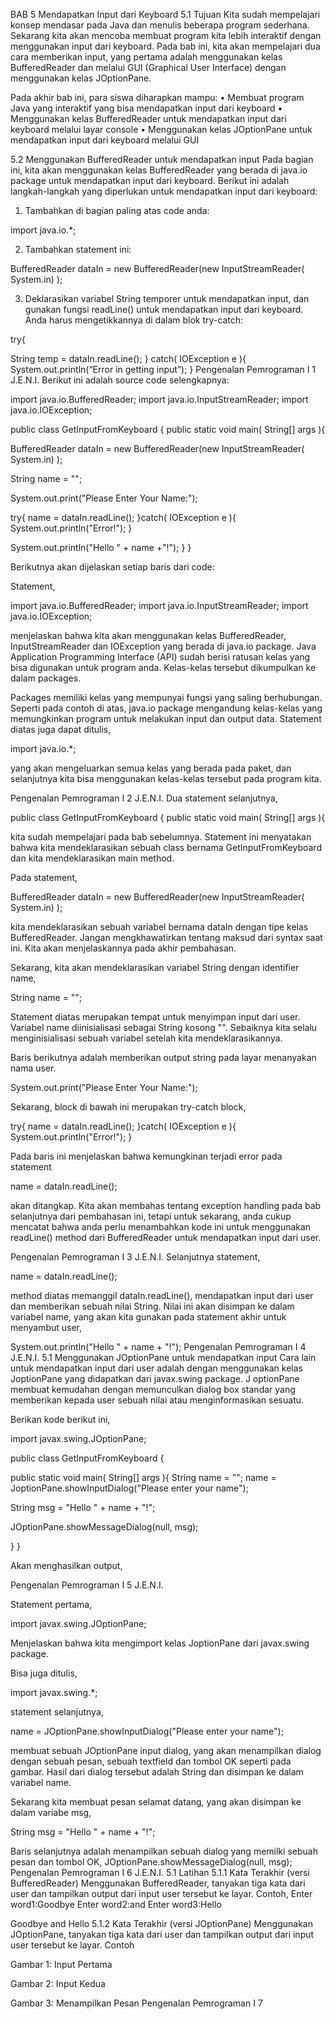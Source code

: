 
BAB 5 
Mendapatkan Input dari Keyboard 
5.1 Tujuan 
Kita sudah mempelajari konsep mendasar pada Java dan menulis beberapa program
sederhana. Sekarang kita akan mencoba membuat program kita lebih interaktif dengan
menggunakan input dari keyboard. Pada bab ini, kita akan mempelajari dua cara
memberikan input, yang pertama adalah menggunakan kelas BufferedReader dan
melalui  GUI (Graphical User Interface) dengan menggunakan kelas JOptionPane.

Pada akhir bab ini, para siswa diharapkan mampu: 
• Membuat program Java yang interaktif yang bisa mendapatkan input dari keyboard 
• Menggunakan kelas BufferedReader untuk mendapatkan input dari keyboard
melalui layar console 
• Menggunakan kelas JOptionPane untuk mendapatkan input dari keyboard melalui 
GUI
 
5.2 Menggunakan BufferedReader untuk 
 mendapatkan input 
Pada bagian ini, kita akan menggunakan kelas BufferedReader yang berada di java.io
package untuk mendapatkan input dari keyboard. 
Berikut ini adalah langkah-langkah yang diperlukan untuk mendapatkan input dari
keyboard:

1. Tambahkan di bagian paling atas code anda: 

import java.io.*; 

2. Tambahkan statement ini: 

BufferedReader dataIn = new BufferedReader(new InputStreamReader( System.in) ); 
 
3. Deklarasikan variabel String temporer untuk mendapatkan input, dan gunakan fungsi
readLine() untuk mendapatkan input dari keyboard. Anda harus mengetikkannya di
dalam blok try-catch: 

try{ 
 
 String temp = dataIn.readLine();
  }
  catch( IOException e ){
 System.out.println(“Error in getting input”);
  } 
Pengenalan Pemrograman I  1 
J.E.N.I. 
Berikut ini adalah source code selengkapnya:
 
import java.io.BufferedReader;
import java.io.InputStreamReader;
import java.io.IOException;


public class GetInputFromKeyboard
{
 public static void main( String[] args ){
   
  BufferedReader dataIn = new BufferedReader(new 
   InputStreamReader( System.in) );

  String name = "";
  

  System.out.print("Please Enter Your Name:");
  
  try{ 
   name = dataIn.readLine(); 
     }catch( IOException e ){
   System.out.println("Error!");
     }

  System.out.println("Hello " + name +"!"); 
 } 
} 

Berikutnya akan dijelaskan setiap baris dari code:

Statement,
 
import java.io.BufferedReader;
import java.io.InputStreamReader;
import java.io.IOException; 

menjelaskan bahwa kita akan menggunakan kelas BufferedReader, InputStreamReader 
dan IOException yang berada di java.io package. Java Application Programming
Interface (API) sudah berisi ratusan kelas yang bisa digunakan untuk program anda. 
Kelas-kelas tersebut dikumpulkan ke dalam packages. 
 
Packages memiliki kelas yang mempunyai fungsi yang saling berhubungan. Seperti
pada contoh di atas, java.io package mengandung kelas-kelas yang memungkinkan 
program untuk melakukan input dan output data. Statement diatas juga dapat ditulis,
 
import java.io.*;
 
yang akan mengeluarkan semua kelas yang berada pada paket, dan selanjutnya kita
bisa menggunakan kelas-kelas tersebut pada program kita. 
 
Pengenalan Pemrograman I  2 
J.E.N.I. 
Dua statement selanjutnya,
 
public class GetInputFromKeyboard
{
 public static void main( String[] args ){ 

kita sudah mempelajari pada bab sebelumnya. Statement ini menyatakan bahwa kita 
mendeklarasikan sebuah class bernama GetInputFromKeyboard dan kita
mendeklarasikan main method.
 
Pada statement, 
 
BufferedReader dataIn = new BufferedReader(new 
    InputStreamReader( System.in) ); 

kita mendeklarasikan sebuah variabel bernama dataIn dengan tipe kelas
BufferedReader. Jangan mengkhawatirkan tentang maksud dari syntax saat ini. Kita
akan menjelaskannya pada akhir pembahasan. 
 
Sekarang, kita akan mendeklarasikan variabel String dengan identifier name, 

String name = ""; 

Statement diatas merupakan tempat untuk menyimpan input dari user. Variabel  name
diinisialisasi sebagai String kosong "". Sebaiknya kita selalu menginisialisasi sebuah
variabel setelah kita mendeklarasikannya.

Baris berikutnya adalah memberikan output string pada layar menanyakan nama user.
 
System.out.print("Please Enter Your Name:");
 
Sekarang, block di bawah ini merupakan try-catch block,
 
try{
 name = dataIn.readLine();
}catch( IOException e ){
 System.out.println("Error!");
} 

Pada baris ini menjelaskan bahwa kemungkinan terjadi error pada statement
 
name = dataIn.readLine();
 
akan ditangkap. Kita akan membahas tentang exception handling pada bab selanjutnya
dari pembahasan ini, tetapi untuk sekarang, anda cukup mencatat bahwa anda perlu
menambahkan kode ini untuk menggunakan readLine() method dari BufferedReader
untuk mendapatkan input dari user.

 
Pengenalan Pemrograman I  3 
J.E.N.I. 
Selanjutnya statement, 
 
name = dataIn.readLine();
 
method diatas memanggil dataIn.readLine(), mendapatkan input dari user dan
memberikan sebuah nilai String. Nilai ini akan disimpan ke dalam variabel name, yang
akan kita gunakan pada statement akhir untuk menyambut user, 

System.out.println("Hello " + name + "!");
Pengenalan Pemrograman I  4 
J.E.N.I. 
5.1 Menggunakan JOptionPane untuk
mendapatkan input 
Cara lain untuk mendapatkan input dari user adalah dengan menggunakan kelas
JoptionPane yang didapatkan dari javax.swing package. J
optionPane membuat 
kemudahan dengan memunculkan dialog box standar yang memberikan kepada user
sebuah nilai atau menginformasikan sesuatu.

Berikan kode berikut ini,
 
import javax.swing.JOptionPane;

public class GetInputFromKeyboard
{

 public static void main( String[] args ){
  String name = "";
  name = JoptionPane.showInputDialog("Please enter your
       name");
  
  String msg = "Hello " + name + "!";
  
  JOptionPane.showMessageDialog(null, msg);
  
 } 
} 

Akan menghasilkan output, 


 

 
 
 
Pengenalan Pemrograman I  5 
J.E.N.I. 

Statement pertama,
 
import javax.swing.JOptionPane;
 

 
Menjelaskan bahwa kita mengimport kelas JoptionPane dari javax.swing package.
 
Bisa juga ditulis,
 
import javax.swing.*;
 
statement selanjutnya,
   
name = JOptionPane.showInputDialog("Please enter your name");
 
membuat sebuah JOptionPane input dialog, yang akan menampilkan dialog dengan
sebuah pesan, sebuah textfield dan tombol OK seperti pada gambar. Hasil dari dialog 
tersebut adalah String dan disimpan ke dalam variabel name.
 
Sekarang kita membuat pesan selamat datang, yang akan disimpan ke dalam variabe
msg, 

String msg = "Hello " + name + "!"; 

Baris selanjutnya adalah menampilkan sebuah dialog yang memilki sebuah pesan dan
tombol OK, 
JOptionPane.showMessageDialog(null, msg);
Pengenalan Pemrograman I  6 
J.E.N.I. 
5.1 Latihan 
5.1.1 Kata Terakhir (versi BufferedReader) 
Menggunakan BufferedReader, tanyakan tiga kata dari user dan tampilkan output dari
input user tersebut ke layar. Contoh, 
Enter word1:Goodbye
Enter word2:and
Enter word3:Hello

Goodbye and Hello 
5.1.2 Kata Terakhir (versi JOptionPane) 
Menggunakan JOptionPane, tanyakan tiga kata dari user dan tampilkan output dari input
user tersebut ke layar. Contoh 
 
Gambar 1: Input Pertama 

 

Gambar 2: Input Kedua 

Gambar 3: Menampilkan Pesan 
Pengenalan Pemrograman I  7 
